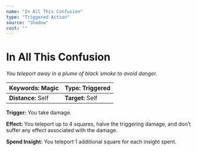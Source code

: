 ```yaml
---
name: "In All This Confusion"
type: "Triggered Action"
source: "Shadow"
cost: ""
---
```


# In All This Confusion

*You teleport away in a plume of black smoke to avoid danger.*

| **Keywords:** Magic | **Type:** Triggered |
| :-- | :-- |
| **Distance:** Self | **Target:** Self |

**Trigger:** You take damage.

**Effect:** You teleport up to 4 squares, halve the triggering damage, and don’t suffer any effect associated with the damage.

**Spend Insight:** You teleport 1 additional square for each insight spent.
